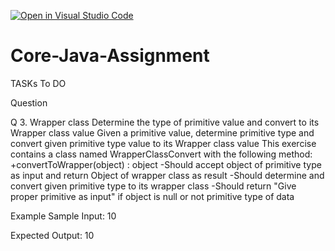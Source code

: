 [![Open in Visual Studio Code](https://classroom.github.com/assets/open-in-vscode-c66648af7eb3fe8bc4f294546bfd86ef473780cde1dea487d3c4ff354943c9ae.svg)](https://classroom.github.com/online_ide?assignment_repo_id=7695617&assignment_repo_type=AssignmentRepo)
# Core-Java-Assignment

TASKs To DO

Question

Q 3. Wrapper class Determine the type of primitive value and convert to its Wrapper class value Given a primitive value, determine primitive type and convert given primitive type value to its Wrapper class value This exercise contains a class named WrapperClassConvert with the following method: +convertToWrapper(object) : object -Should accept object of primitive type as input and return Object of wrapper class as result -Should determine and convert given primitive type to its wrapper class -Should return "Give proper primitive as input" if object is null or not primitive type of data

Example Sample Input: 10

Expected Output:
10
